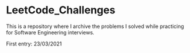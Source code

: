 # LeetCode_Challenges
This is a repository where I archive the problems I solved while practicing for Software Engineering interviews.

First entry: 23/03/2021
